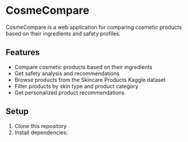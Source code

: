 # CosmeCompare

CosmeCompare is a web application for comparing cosmetic products based on their ingredients and safety profiles.

## Features

- Compare cosmetic products based on their ingredients
- Get safety analysis and recommendations
- Browse products from the Skincare Products Kaggle dataset
- Filter products by skin type and product category
- Get personalized product recommendations

## Setup

1. Clone this repository
2. Install dependencies:


